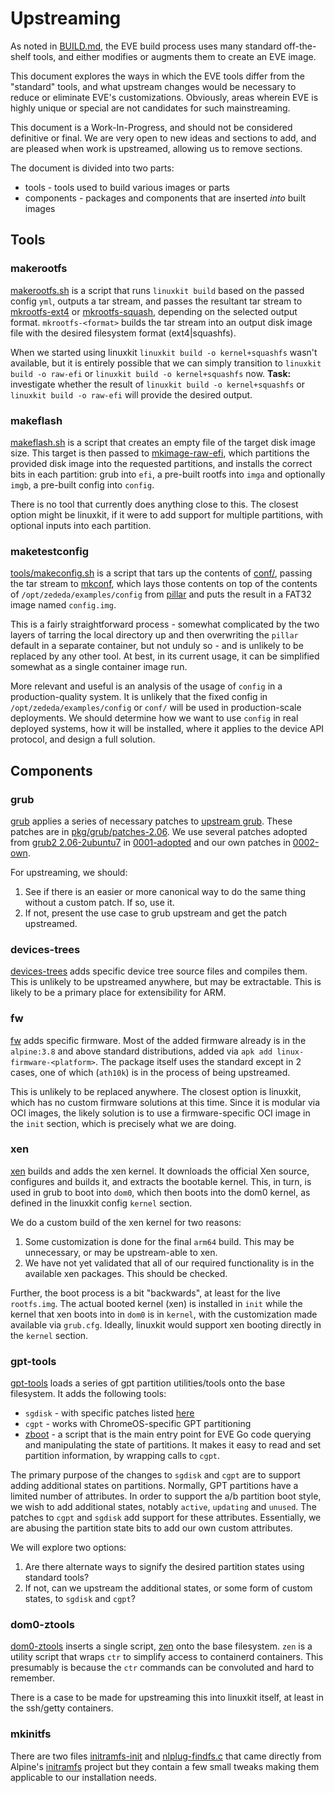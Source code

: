 # Upstreaming

As noted in [BUILD.md](./BUILD.md), the EVE build process uses many standard off-the-shelf tools, and either modifies or augments them to create an EVE image.

This document explores the ways in which the EVE tools differ from the "standard" tools, and what upstream changes would be necessary to reduce or eliminate EVE's customizations. Obviously, areas wherein EVE is highly unique or special are not candidates for such mainstreaming.

This document is a Work-In-Progress, and should not be considered definitive or final. We are very open to new ideas and sections to add, and are pleased when work is upstreamed, allowing us to remove sections.

The document is divided into two parts:

* tools - tools used to build various images or parts
* components - packages and components that are inserted _into_ built images

## Tools

### makerootfs

[makerootfs.sh](../makerootfs.sh) is a script that runs `linuxkit build` based on the passed config `yml`, outputs a tar stream, and passes the resultant tar stream to [mkrootfs-ext4](../pkg/mkrootfs-ext4) or [mkrootfs-squash](../pkg/mkrootfs-squash), depending on the selected output format. `mkrootfs-<format>` builds the tar stream into an output disk image file with the desired filesystem format (ext4|squashfs).

When we started using linuxkit `linuxkit build -o kernel+squashfs` wasn't available, but it is entirely possible that we can simply transition to `linuxkit build -o raw-efi` or `linuxkit build -o kernel+squashfs` now. **Task:** investigate whether the result of `linuxkit build -o kernel+squashfs` or `linuxkit build -o raw-efi` will provide the desired output.

### makeflash

[makeflash.sh](../makeflash.sh) is a script that creates an empty file of the target disk image size. This target is then passed to [mkimage-raw-efi](../pkg/mkimage-raw-efi), which partitions the provided disk image into the requested partitions, and installs the correct bits in each partition: grub into `efi`, a pre-built rootfs into `imga` and optionally `imgb`, a pre-built config into `config`.

There is no tool that currently does anything close to this. The closest option might be linuxkit, if it were to add support for multiple partitions, with optional inputs into each partition.

### maketestconfig

[tools/makeconfig.sh](../tools/makeconfig.sh) is a script that tars up the contents of [conf/](../conf/), passing the tar stream to [mkconf](../pkg/mkconf), which lays those contents on top of the contents of `/opt/zededa/examples/config` from [pillar](../pkg/pillar/conf) and puts the result in a FAT32 image named `config.img`.

This is a fairly straightforward process - somewhat complicated by the two layers of tarring the local directory up and then overwriting the `pillar` default in a separate container, but not unduly so - and is unlikely to be replaced by any other tool. At best, in its current usage, it can be simplified somewhat as a single container image run.

More relevant and useful is an analysis of the usage of `config` in a production-quality system. It is unlikely that the fixed config in `/opt/zededa/examples/config` or `conf/` will be used in production-scale deployments. We should determine how we want to use `config` in real deployed systems, how it will be installed, where it applies to the device API protocol, and design a full solution.

## Components

### grub

[grub](../pkg/grub) applies a series of necessary patches to [upstream grub](https://www.gnu.org/software/grub/). These patches are in [pkg/grub/patches-2.06](../pkg/grub/patches-2.06). We use several patches adopted from [grub2 2.06-2ubuntu7](https://launchpad.net/ubuntu/+source/grub2/2.06-2ubuntu7) in [0001-adopted](../pkg/grub/patches-2.06/0001-adopted) and our own patches in [0002-own](../pkg/grub/patches-2.06/0002-own).

For upstreaming, we should:

1. See if there is an easier or more canonical way to do the same thing without a custom patch. If so, use it.
2. If not, present the use case to grub upstream and get the patch upstreamed.

### devices-trees

[devices-trees](pkg/devices-trees/) adds specific device tree source files and compiles them. This is unlikely to be upstreamed anywhere, but may be extractable. This is likely to be a primary place for extensibility for ARM.

### fw

[fw](../pkg/fw/) adds specific firmware. Most of the added firmware already is in the `alpine:3.8` and above standard distributions, added via `apk add linux-firmware-<platform>`. The package itself uses the standard except in 2 cases, one of which (`ath10k`) is in the process of being upstreamed.

This is unlikely to be replaced anywhere. The closest option is linuxkit, which has no custom firmware solutions at this time. Since it is modular via OCI images, the likely solution is to use a firmware-specific OCI image in the `init` section, which is precisely what we are doing.

### xen

[xen](../pkg/xen/) builds and adds the xen kernel. It downloads the official Xen source, configures and builds it, and extracts the bootable kernel. This, in turn, is used in grub to boot into `dom0`, which then boots into the dom0 kernel, as defined in the linuxkit config `kernel` section.

We do a custom build of the xen kernel for two reasons:

1. Some customization is done for the final `arm64` build. This may be unnecessary, or may be upstream-able to xen.
2. We have not yet validated that all of our required functionality is in the available xen packages. This should be checked.

Further, the boot process is a bit "backwards", at least for the live `rootfs.img`. The actual booted kernel (xen) is installed in `init` while the kernel that xen boots into in `dom0` is in `kernel`, with the customization made available via `grub.cfg`. Ideally, linuxkit would support xen booting directly in the `kernel` section.

### gpt-tools

[gpt-tools](../pkg/gpt-tools) loads a series of gpt partition utilities/tools onto the base filesystem. It adds the following tools:

* `sgdisk` - with specific patches listed [here](../pkg/gpt-tools/patches)
* `cgpt` - works with ChromeOS-specific GPT partitioning
* [zboot](../pkg/gpt-tools/files/zboot) - a script that is the main entry point for EVE Go code querying and manipulating the state of partitions. It makes it easy to read and set partition information, by wrapping calls to `cgpt`.

The primary purpose of the changes to `sgdisk` and `cgpt` are to support adding additional states on partitions. Normally, GPT partitions have a limited number of attributes. In order to support the a/b partition boot style, we wish to add additional states, notably `active`, `updating` and `unused`. The patches to `cgpt` and `sgdisk` add support for these attributes. Essentially, we are abusing the partition state bits to add our own custom attributes.

We will explore two options:

1. Are there alternate ways to signify the desired partition states using standard tools?
2. If not, can we upstream the additional states, or some form of custom states, to `sgdisk` and `cgpt`?

### dom0-ztools

[dom0-ztools](../pkg/dom0-ztools) inserts a single script, [zen](../pkg/dom0-ztools/zen) onto the base filesystem. `zen` is a utility script that wraps `ctr` to simplify access to containerd containers. This presumably is because the `ctr` commands can be convoluted and hard to remember.

There is a case to be made for upstreaming this into linuxkit itself, at least in the ssh/getty containers.

### mkinitfs

There are two files [initramfs-init](../pkg/mkimage-raw-efi/initramfs-init) and [nlplug-findfs.c](../pkg/mkimage-raw-efi/nlplug-findfs.c) that came directly from Alpine's [initramfs](https://github.com/alpinelinux/mkinitfs) project but they contain a few small tweaks making them applicable to our installation needs.
